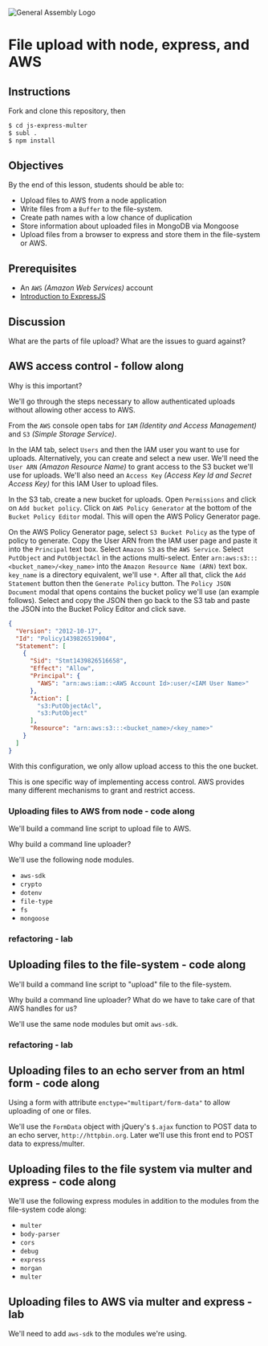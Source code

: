 ![General Assembly Logo](http://i.imgur.com/ke8USTq.png)

# File upload with node, express, and AWS

## Instructions

Fork and clone this repository, then

```bash
$ cd js-express-multer
$ subl .
$ npm install
```
## Objectives

By the end of this lesson, students should be able to:

- Upload files to AWS from a node application
- Write files from a `Buffer` to the file-system.
- Create path names with a low chance of duplication
- Store information about uploaded files in MongoDB via Mongoose
- Upload files from a browser to express and store them in the file-system or AWS.

## Prerequisites

- An `AWS` _(Amazon Web Services)_ account
- [Introduction to ExpressJS](https://github.com/ga-wdi-boston/express-intro08)

## Discussion

What are the parts of file upload?  What are the issues to guard against?

## AWS access control - follow along

Why is this important?

We'll go through the steps necessary to allow authenticated uploads without allowing other access to AWS.

From the `AWS` console open tabs for `IAM` _(Identity and Access Management)_ and `S3` _(Simple Storage Service)_.

In the IAM tab, select `Users` and then the IAM user you want to use for uploads.  Alternatively, you can create and select a new user.  We'll need the `User ARN` _(Amazon Resource Name)_ to grant access to the S3 bucket we'll use for uploads.  We'll also need an `Access Key` _(Access Key Id and Secret Access Key)_ for this IAM User to upload files.

In the S3 tab, create a new bucket for uploads.  Open `Permissions` and click on `Add bucket policy`.  Click on `AWS Policy Generator` at the bottom of the `Bucket Policy Editor` modal.  This will open the AWS Policy Generator page.

On the AWS Policy Generator page, select `S3 Bucket Policy` as the type of policy to generate.  Copy the User ARN from the IAM user page and paste it into the `Principal` text box.  Select `Amazon S3` as the `AWS Service`.  Select `PutObject` and `PutObjectAcl` in the actions multi-select.  Enter `arn:aws:s3:::<bucket_name>/<key_name>` into the `Amazon Resource Name (ARN)` text box. `key_name` is a directory equivalent, we'll use `*`. After all that, click the `Add Statement` button then the `Generate Policy` button.  The `Policy JSON Document` modal that opens contains the bucket policy we'll use (an example follows). Select and copy the JSON then go back to the S3 tab and paste the JSON into the Bucket Policy Editor and click save.

```json
{
  "Version": "2012-10-17",
  "Id": "Policy1439826519004",
  "Statement": [
    {
      "Sid": "Stmt1439826516658",
      "Effect": "Allow",
      "Principal": {
        "AWS": "arn:aws:iam::<AWS Account Id>:user/<IAM User Name>"
      },
      "Action": [
        "s3:PutObjectAcl",
        "s3:PutObject"
      ],
      "Resource": "arn:aws:s3:::<bucket_name>/<key_name>"
    }
  ]
}
```

With this configuration, we only allow upload access to this the one bucket.

This is one specific way of implementing access control.  AWS provides many different mechanisms to grant and restrict access.

### Uploading files to AWS from node - code along

We'll build a command line script to upload file to AWS.

Why build a command line uploader?

We'll use the following node modules.

- `aws-sdk`
- `crypto`
- `dotenv`
- `file-type`
- `fs`
- `mongoose`

### refactoring - lab

## Uploading files to the file-system - code along

We'll build a command line script to "upload" file to the file-system.

Why build a command line uploader?  What do we have to take care of that AWS handles for us?

We'll use the same node modules but omit `aws-sdk`.

### refactoring - lab

## Uploading files to an echo server from an html form - code along

Using a form with attribute `enctype="multipart/form-data"` to allow uploading of one or files.

We'll use the `FormData` object with jQuery's `$.ajax` function to POST data to an echo server, `http://httpbin.org`.  Later we'll use this front end to POST data to express/multer.

## Uploading files to the file system via multer and express - code along

We'll use the following express modules in addition to the modules from the file-system code along:

- `multer`
- `body-parser`
- `cors`
- `debug`
- `express`
- `morgan`
- `multer`


## Uploading files to AWS via multer and express - lab

We'll need to add `aws-sdk` to the modules we're using.
